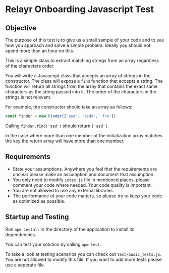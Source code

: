 # Relayr Onboarding Javascript Test

## Objective

The purpose of this test is to give us a small sample of your code and to see how you approach and solve a simple problem.
Ideally you should not spend more than an hour on this.

This is a simple class to extract matching strings from an array regardless of the characters order.

You will write a Javascript class that accepts an array of strings in the constructor.
The class will expose a `find` function that accepts a string.
The function will return all strings from the array that contains the exact same characters as the string passed into it.
The order of the characters in the strings is not relevant.

For example, the constructor should take an array as follows:

``` javascript
const finder = new Finder(['asd', 'asdd', 'fre'])
```

Calling `finder.find('sad')` should return `['asd']`.

In the case where more than one member of the initialization array matches the key the return array will have more than one member.

## Requirements

- State your assumptions.  Anywhere you feel that the requirements are unclear please make
an assumption and document that assumption.
- You only need to modify `index.js` file in mentioned places, please comment your code where needed. Your code quality is important.
- You are not allowed to use any external libraries.
- The performance of your code matters, so please try to keep your code as optimized as possible.

## Startup and Testing

Run `npm install` in the directory of the application to install its dependencies.

You can test your solution by calling `npm test`.

To take a look at testing scenarios you can check out `test/basic_tests.js`. You are not allowed to modify this file.  If you want to add more tests please use a seperate file.
